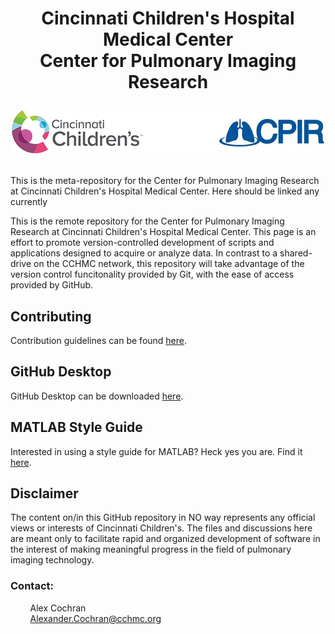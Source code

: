 <h1 align="center">
Cincinnati Children's Hospital Medical Center</br>Center for Pulmonary Imaging Research
</br>
<p align="center">
  <img src="./media/cchmc_cpir_logo.png" alt="CCHMC CPIR"/>
</p>
</h1>

This is the meta-repository for the Center for Pulmonary Imaging Research at Cincinnati Children's Hospital Medical Center. Here should be linked any currently

This is the remote repository for the Center for Pulmonary Imaging Research at Cincinnati Children's Hospital Medical Center. This page is an effort to promote version-controlled development of scripts and applications designed to acquire or analyze data. In contrast to a shared-drive on the CCHMC network, this repository will take advantage of the version control funcitonality provided by Git, with the ease of access provided by GitHub.

<h2>Contributing</h2>

Contribution guidelines can be found [here](CONTRIBUTING.md).

<h2>GitHub Desktop</h2>

GitHub Desktop can be downloaded [here](https://desktop.github.com/).

<h2>MATLAB Style Guide</h2>

Interested in using a style guide for MATLAB? Heck yes you are. Find it [here](./matlab/formatting/MATLAB_style.pdf).

<h2>Disclaimer</h2>

The content on/in this GitHub repository in NO way represents any official views or interests of Cincinnati Children's. The files and discussions here are meant only to facilitate rapid and organized development of software in the interest of making meaningful progress in the field of pulmonary imaging technology.

<h3>Contact:</h3>

&nbsp;&nbsp;&nbsp;&nbsp;&nbsp;&nbsp;&nbsp;&nbsp;Alex Cochran
</br>&nbsp;&nbsp;&nbsp;&nbsp;&nbsp;&nbsp;&nbsp;&nbsp;Alexander.Cochran@cchmc.org
